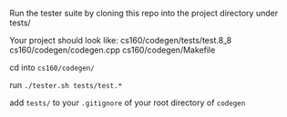 Run the tester suite by cloning this repo into the project directory under tests/

Your project should look like:
cs160/codegen/tests/test.8_8
cs160/codegen/codegen.cpp
cs160/codegen/Makefile

cd into `cs160/codegen/`

run `./tester.sh tests/test.*`

add `tests/` to your `.gitignore` of your root directory of `codegen`
